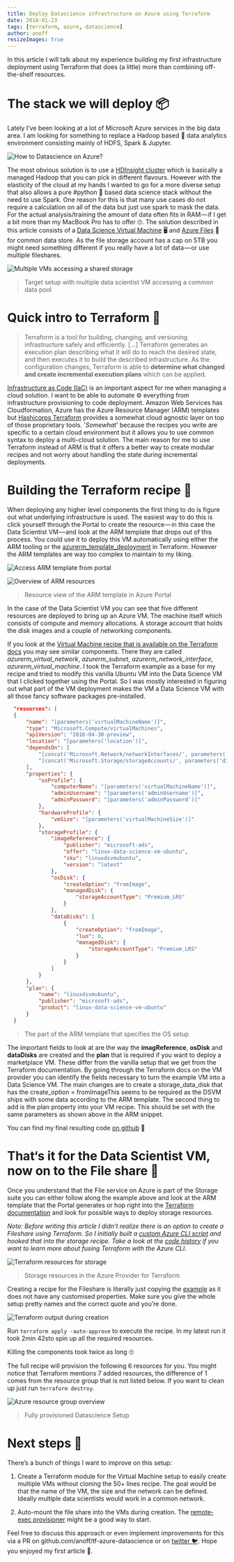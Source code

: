 ```yaml
---
title: Deploy Datascience infrastructure on Azure using Terraform
date: 2018-01-23
tags: [terraform, azure, datascience]
author: anoff
resizeImages: true
---
```


In this article I will talk about my experience building my first infrastructure deployment using Terraform that does (a little) more than combining off-the-shelf resources.

# The stack we will deploy 📦

Lately I’ve been looking at a lot of Microsoft Azure services in the big data area. I am looking for something to replace a Hadoop based 🐘 data analytics environment consisting mainly of HDFS, Spark & Jupyter.

![How to Datascience on Azure?](/assets/terraform-dsvm/logo.png)

The most obvious solution is to use a [HDInsight cluster](https://azure.microsoft.com/en-us/services/hdinsight/) which is basically a managed Hadoop that you can pick in different flavours. However with the elasticity of the cloud at my hands I wanted to go for a more diverse setup that also allows a pure #python 🐍 based data science stack without the need to use Spark. One reason for this is that many use cases do not require a calculation on all of the data but just use spark to mask the data. For the actual analysis/training the amount of data often fits in RAM — if I get a bit more than my MacBook Pro has to offer 🙄. The solution described in this article consists of a [Data Science Virtual Machine](https://docs.microsoft.com/en-us/azure/machine-learning/data-science-virtual-machine/overview) 🖥 and [Azure Files](https://docs.microsoft.com/en-us/azure/storage/files/storage-files-introduction) 📄 for common data store. As the file storage account has a cap on 5TB you might need something different if you really have a lot of data — or use multiple fileshares.

![Multiple VMs accessing a shared storage](/assets/terraform-dsvm/shared_storage.png)

> Target setup with multiple data scientist VM accessing a common data pool

# Quick intro to Terraform 👀

  > Terraform is a tool for building, changing, and versioning infrastructure safely and efficiently. […] Terraform generates an execution plan describing what it will do to reach the desired state, and then executes it to build the described infrastructure. As the configuration changes, Terraform is able to **determine what changed and create incremental execution plans** which can be applied.

[Infrastructure as Code (IaC)](https://en.wikipedia.org/wiki/Infrastructure_as_Code) is an important aspect for me when managing a cloud solution. I want to be able to automate ⚙️ everything from infrastructure provisioning to code deployment. Amazon Web Services has Cloudformation, Azure has the Azure Resource Manager (ARM) templates but [Hashicorps Terraform](https://www.terraform.io/intro/index.html) provides a somewhat cloud agnostic layer on top of those proprietary tools. '_Somewhat_' because the recipes you write are specific to a certain cloud environment but it allows you to use common syntax to deploy a multi-cloud solution. The main reason for me to use Terraform instead of ARM is that it offers a better way to create modular recipes and not worry about handling the state during incremental deployments.

# Building the Terraform recipe 📜

When deploying any higher level components the first thing to do is figure out what underlying infrastructure is used. The easiest way to do this is click yourself through the Portal to create the resource — in this case the Data Scientist VM — and look at the ARM template that drops out of this process. You could use it to deploy this VM automatically using either the ARM tooling or the [azurerm_template_deployment](https://www.terraform.io/docs/providers/azurerm/r/template_deployment.html) in Terraform. However the ARM templates are way too complex to maintain to my liking.

![Access ARM template from portal](/assets/terraform-dsvm/portal_deploy.png)

![Overview of ARM resources](/assets/terraform-dsvm/arm_view.png)

> Resource view of the ARM template in Azure Portal

In the case of the Data Scientist VM you can see that five different resources are deployed to bring up an Azure VM. The machine itself which consists of compute and memory allocations. A storage account that holds the disk images and a couple of networking components.

If you look at the [Virtual Machine recipe that is available on the Terraform docs](https://www.terraform.io/docs/providers/azurerm/r/virtual_machine.html) you may see similar components. There they are called _azurerm_virtual_network_, _azurerm_subnet_, _azurerm_network_interface_, _azurerm_virtual_machine_. I took the Terraform example as a base for my recipe and tried to modify this vanilla Ubuntu VM into the Data Science VM that I clicked together using the Portal. So I was mostly interested in figuring out what part of the VM deployment makes the VM a Data Science VM with all those fancy software packages pre-installed.

```json
  "resources": [
  {
      "name": "[parameters('virtualMachineName')]",
      "type": "Microsoft.Compute/virtualMachines",
      "apiVersion": "2016-04-30-preview",
      "location": "[parameters('location')]",
      "dependsOn": [
          "[concat('Microsoft.Network/networkInterfaces/', parameters('networkInterfaceName'))]",
          "[concat('Microsoft.Storage/storageAccounts/', parameters('diagnosticsStorageAccountName'))]"
      ],
      "properties": {
          "osProfile": {
              "computerName": "[parameters('virtualMachineName')]",
              "adminUsername": "[parameters('adminUsername')]",
              "adminPassword": "[parameters('adminPassword')]"
          },
          "hardwareProfile": {
              "vmSize": "[parameters('virtualMachineSize')]"
          },
          "storageProfile": {
              "imageReference": {
                  "publisher": "microsoft-ads",
                  "offer": "linux-data-science-vm-ubuntu",
                  "sku": "linuxdsvmubuntu",
                  "version": "latest"
              },
              "osDisk": {
                  "createOption": "fromImage",
                  "managedDisk": {
                      "storageAccountType": "Premium_LRS"
                  }
              },
              "dataDisks": [
                  {
                      "createOption": "fromImage",
                      "lun": 0,
                      "managedDisk": {
                          "storageAccountType": "Premium_LRS"
                      }
                  }
              ]
          }
      },
      "plan": {
          "name": "linuxdsvmubuntu",
          "publisher": "microsoft-ads",
          "product": "linux-data-science-vm-ubuntu"
      }
  }
```

> The part of the ARM template that specifies the OS setup

The important fields to look at are the way the **imagReference**, **osDisk** and **dataDisks** are created and the **plan** that is required if you want to deploy a marketplace VM. These differ from the vanilla setup that we get from the Terraform documentation. By going through the Terraform docs on the VM provider you can identify the fields necessary to turn the example VM into a Data Science VM. The main changes are to create a storage_data_disk that has the create_option = fromImageThis seems to be required as the DSVM ships with some data according to the ARM template. The second thing to add is the plan property into your VM recipe. This should be set with the same parameters as shown above in the ARM snippet.

You can find my final resulting code [on github](https://github.com/anoff/tf-azure-datascience/blob/8eff92fd4c8e609f6f938fe4230fcc940a1783d0/ds-vm.tf#L31) 👯‍

# That‘s it for the Data Scientist VM, now on to the File share 📄

Once you understand that the File service on Azure is part of the Storage suite you can either follow along the example above and look at the ARM template that the Portal generates or hop right into the [Terraform documentation](https://www.terraform.io/docs/providers/azurerm/r/storage_share.html) and look for possible ways to deploy storage resources.

_Note: Before writing this article I didn’t realize there is an option to create a Fileshare using Terraform. So I initially built a [custom Azure CLI script](https://github.com/anoff/tf-azure-datascience/blob/8eff92fd4c8e609f6f938fe4230fcc940a1783d0/provision_fileshare) and hooked that into the storage recipe. Take a look at the [code history](https://github.com/anoff/tf-azure-datascience/blob/8eff92fd4c8e609f6f938fe4230fcc940a1783d0/storage.tf#L15) if you want to learn more about fusing Terraform with the Azure CLI._

![Terraform resources for storage](/assets/terraform-dsvm/tf_storage.png)

> Storage resources in the Azure Provider for Terraform

Creating a recipe for the Fileshare is literally just copying the [example](https://www.terraform.io/docs/providers/azurerm/r/storage_share.html#example-usage) as it does not have any customised properties. Make sure you give the whole setup pretty names and the correct quote and you’re done.

![Terraform output during creation](/assets/terraform-dsvm/terraform_out.png)

Run `terraform apply -auto-approve` to execute the recipe. In my latest run it took 2min 42sto spin up all the required resources.

Killing the components took twice as long 🙄

The full recipe will provision the following 6 resources for you. You might notice that Terraform mentions 7 added resources, the difference of 1 comes from the resource group that is not listed below. If you want to clean up just run `terraform destroy`.

![Azure resource group overview](/assets/terraform-dsvm/azure_rg.png)

> Fully provisioned Datascience Setup

# Next steps 👟

There’s a bunch of things I want to improve on this setup:

1. Create a Terraform module for the Virtual Machine setup to easily create multiple VMs without cloning the 50+ lines recipe. The goal would be that the name of the VM, the size and the network can be defined. Ideally multiple data scientists would work in a common network.

2. Auto-mount the file share into the VMs during creation. The [remote-exec provisioner](https://www.terraform.io/docs/provisioners/remote-exec.html) might be a good way to start.

Feel free to discuss this approach or even implement improvements for this via a PR on github.com/anoff/tf-azure-datascience or on [twitter 🐦](https://twitter.com/anoff_io). Hope you enjoyed my first article 🕺.